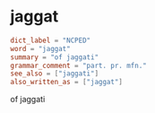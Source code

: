 # jaggat

``` toml
dict_label = "NCPED"
word = "jaggat"
summary = "of jaggati"
grammar_comment = "part. pr. mfn."
see_also = ["jaggati"]
also_written_as = ["jaggat"]
```

of jaggati

